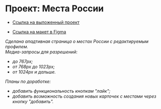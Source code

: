 # **Проект: Места России**

* [Ссылка на выложенный проект](https://ihidewhenitrains.github.io/mesto/)

* [Ссылка на макет в Figma](https://www.figma.com/file/2cn9N9jSkmxD84oJik7xL7/JavaScript.-Sprint-4?node-id=0%3A1)

_Сделана ападтивная страница о местах России с редактируемым профилем._  
_Медиа-запросы для разрешений:_
- _до 767px;_
- _от 768px до 1023px;_
- _от 1024px и дальше._

_Планы по доработке:_
- _добавить функциональность кнопкам "лайк";_
- _добавить возможность создания новых карточек с местами через кнопку "добавить"._
